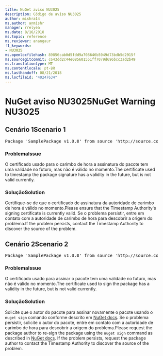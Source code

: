 ```yaml
---
title: NuGet aviso NU3025
description: Código de aviso NU3025
author: mishra14
ms.author: anmishr
manager: rrelyea
ms.date: 8/16/2018
ms.topic: reference
ms.reviewer: anangaur
f1_keywords:
- NU3025
ms.openlocfilehash: 89856cab0d5fdd9a708646b5049d73bdb5d2915f
ms.sourcegitcommit: c643dd2c44e085601551ff7079d696bcc3ad2b49
ms.translationtype: MT
ms.contentlocale: pt-BR
ms.lasthandoff: 08/21/2018
ms.locfileid: "40247634"
---
```

# <a name="nuget-warning-nu3025"></a><span data-ttu-id="af0e0-103">NuGet aviso NU3025</span><span class="sxs-lookup"><span data-stu-id="af0e0-103">NuGet Warning NU3025</span></span>

## <a name="scenario-1"></a><span data-ttu-id="af0e0-104">Cenário 1</span><span class="sxs-lookup"><span data-stu-id="af0e0-104">Scenario 1</span></span>

<pre>Package 'SamplePackage v1.0.0' from source 'http://source.com/index.json': The timestamp signing certificate is not yet valid.</pre>

### <a name="issue"></a><span data-ttu-id="af0e0-105">Problema</span><span class="sxs-lookup"><span data-stu-id="af0e0-105">Issue</span></span>

<span data-ttu-id="af0e0-106">O certificado usado para o carimbo de hora a assinatura do pacote tem uma validade no futuro, mas não é válido no momento.</span><span class="sxs-lookup"><span data-stu-id="af0e0-106">The certificate used to timestamp the package signature has a validity in the future, but is not valid currently.</span></span>


### <a name="solution"></a><span data-ttu-id="af0e0-107">Solução</span><span class="sxs-lookup"><span data-stu-id="af0e0-107">Solution</span></span>

<span data-ttu-id="af0e0-108">Certifique-se de que o certificado de assinatura da autoridade de carimbo de hora é válido no momento.</span><span class="sxs-lookup"><span data-stu-id="af0e0-108">Please ensure that the Timestamp Authority's signing certificate is currently valid.</span></span> <span data-ttu-id="af0e0-109">Se o problema persistir, entre em contato com a autoridade de carimbo de hora para descobrir a origem do problema.</span><span class="sxs-lookup"><span data-stu-id="af0e0-109">If the problem persists, contact the Timestamp Authority to discover the source of the problem.</span></span>



## <a name="scenario-2"></a><span data-ttu-id="af0e0-110">Cenário 2</span><span class="sxs-lookup"><span data-stu-id="af0e0-110">Scenario 2</span></span>

<pre>Package 'SamplePackage v1.0.0' from source 'http://source.com/index.json': The primary signature's timestamp signing certificate is not yet valid.</pre>

### <a name="issue"></a><span data-ttu-id="af0e0-111">Problema</span><span class="sxs-lookup"><span data-stu-id="af0e0-111">Issue</span></span>

<span data-ttu-id="af0e0-112">O certificado usado para assinar o pacote tem uma validade no futuro, mas não é válido no momento.</span><span class="sxs-lookup"><span data-stu-id="af0e0-112">The certificate used to sign the package has a validity in the future, but is not valid currently.</span></span>


### <a name="solution"></a><span data-ttu-id="af0e0-113">Solução</span><span class="sxs-lookup"><span data-stu-id="af0e0-113">Solution</span></span>

<span data-ttu-id="af0e0-114">Solicite que o autor do pacote para assinar novamente o pacote usando o `nuget sign` comando conforme descrito em [NuGet docs](https://docs.microsoft.com/en-us/nuget/create-packages/sign-a-package). Se o problema persistir, solicite o autor do pacote, entre em contato com a autoridade de carimbo de hora para descobrir a origem do problema.</span><span class="sxs-lookup"><span data-stu-id="af0e0-114">Please request the package author to re-sign the package using the `nuget sign` command as described in [NuGet docs](https://docs.microsoft.com/en-us/nuget/create-packages/sign-a-package). If the problem persists, request the package author to contact the Timestamp Authority to discover the source of the problem.</span></span>


